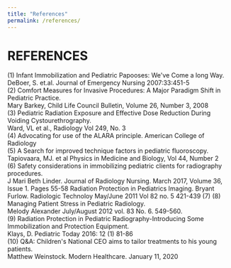 ```yaml
---
title: "References"
permalink: /references/
---
```


# REFERENCES 
(1) Infant Immobilization and Pediatric Papooses: We've Come a long Way.  
    DeBoer, S. et.al. Journal of Emergency Nursing 2007:33:451-5  
(2) Comfort Measures for Invasive Procedures: A Major Paradigm Shift in Pediatric Practice.  
    Mary Barkey, Child Life Council Bulletin, Volume 26, Number 3, 2008  
(3) Pediatric Radiation Exposure and Effective Dose Reduction During Voiding Cystourethrography.  
    Ward, VL et al., Radiology Vol 249, No. 3  
(4) Advocating for use of the ALARA principle. American College of Radiology   
(5) A Search for improved technique factors in pediatric fluoroscopy.  
    Tapiovaara, MJ. et al Physics in Medicine and Biology, Vol 44, Number 2   
(6) Safety considerations in immobilizing pediatric clients for radiography procedures.  
    J Mari Beth Linder. Journal of Radiology Nursing. March 2017, Volume 36, Issue 1. Pages 55-58 Radiation Protection in Pediatrics Imaging. Bryant Furlow. Radiologic Technoloy May/June 2011 Vol 82 no. 5 421-439 
(7)
(8) Managing Patient Stress in Pediatric Radiology.  
    Melody Alexander July/August 2012 vol. 83 No. 6. 549-560.  
(9) Radiation Protection in Pediatric Radiography-Introducing Some Immobilization and Protection Equipment.  
    Klays, D. Pediatric Today 2016: 12 (1) 81-86   
(10) Q&A: Children's National CEO aims to tailor treatments to his young patients.  
    Matthew Weinstock. Modern Healthcare. January 11, 2020    
